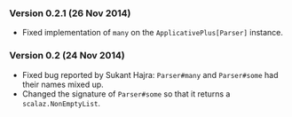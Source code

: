 ### Version 0.2.1 (26 Nov 2014)

* Fixed implementation of `many` on the `ApplicativePlus[Parser]` instance.

### Version 0.2 (24 Nov 2014)

* Fixed bug reported by Sukant Hajra: `Parser#many` and `Parser#some` had their names
  mixed up.
* Changed the signature of `Parser#some` so that it returns a `scalaz.NonEmptyList`.

